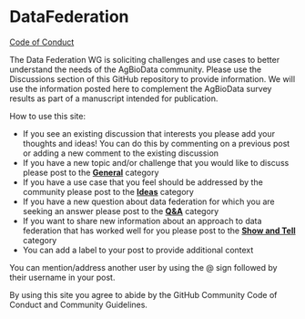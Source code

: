 # DataFederation
[Code of Conduct](https://www.agbiodata.org/code-of-conduct)

The Data Federation WG is soliciting challenges and use cases to better understand the needs of the AgBioData community. Please use the Discussions section of this GitHub repository to provide information. We will use the information posted here to complement the AgBioData survey results as part of a manuscript intended for publication.

How to use this site:

- If you see an existing discussion that interests you please add your thoughts and ideas! You can do this by commenting on a previous post or adding a new comment to the existing discussion
- If you have a new topic and/or challenge that you would like to discuss please post to the [**General**](https://github.com/AgBioData/DataFederation_WG/discussions/new?category=general) category
- If you have a use case that you feel should be addressed by the community please post to the [**Ideas**](https://github.com/AgBioData/DataFederation_WG/discussions/new?category=ideas) category
- If you have a new question about data federation for which you are seeking an answer please post to the [**Q&A**](https://github.com/AgBioData/DataFederation_WG/discussions/new?category=q-a) category
- If you want to share new information about an approach to data federation that has worked well for you please post to the [**Show and Tell**](https://github.com/AgBioData/DataFederation_WG/discussions/new?category=show-and-tell) category
- You can add a label to your post to provide additional context

You can mention/address another user by using the @ sign followed by their username in your post.

By using this site you agree to abide by the GitHub Community Code of Conduct and Community Guidelines.  
